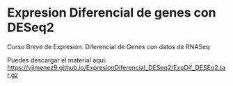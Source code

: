# Expresion Diferencial de genes con DESeq2
Curso Breve de Expresión. Diferencial de Genes con datos de RNASeq

Puedes descargar el material aqui: https://vjimenez9.github.io/ExpresionDiferencial_DESeq2/ExpDif_DESEq2.tar.gz
